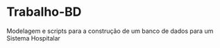 # Trabalho-BD
Modelagem e scripts para a construção de um banco de dados para um Sistema Hospitalar
